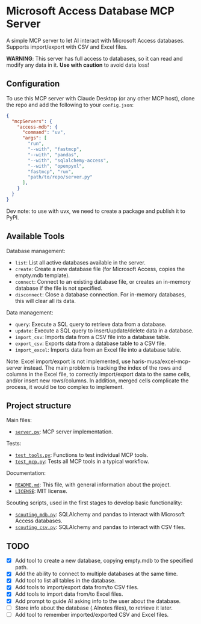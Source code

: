 # Microsoft Access Database MCP Server

A simple MCP server to let AI interact with Microsoft Access databases.
Supports import/export with CSV and Excel files.

**WARNING**: This server has full access to databases, so it can read and modify any data in it. **Use with caution** to avoid data loss!


## Configuration

To use this MCP server with Claude Desktop (or any other MCP host), clone the repo and add the following to your `config.json`:

```json
{
  "mcpServers": {
    "access-mdb": {
      "command": "uv",
      "args": [
        "run",
        "--with", "fastmcp",
        "--with", "pandas",
        "--with", "sqlalchemy-access",
        "--with", "openpyxl",
        "fastmcp", "run",
        "path/to/repo/server.py"
      ],
    }
  }
}
```

Dev note: to use with uvx, we need to create a package and publish it to PyPI.


## Available Tools

Database management:
- `list`: List all active databases available in the server.
- `create`: Create a new database file (for Microsoft Access, copies the empty.mdb template).
- `connect`: Connect to an existing database file, or creates an in-memory database if the file is not specified.
- `disconnect`: Close a database connection. For in-memory databases, this will clear all its data.

Data management:
- `query`: Execute a SQL query to retrieve data from a database.
- `update`: Execute a SQL query to insert/update/delete data in a database.
- `import_csv`: Imports data from a CSV file into a database table.
- `export_csv`: Exports data from a database table to a CSV file.
- `import_excel`: Imports data from an Excel file into a database table.

Note: Excel import/export is not implemented, use haris-musa/excel-mcp-server instead.
The main problem is tracking the index of the rows and columns in the Excel file, to correctly import/export data to the same cells, and/or insert new rows/columns.
In addition, merged cells complicate the process, it would be too complex to implement.


## Project structure

Main files:
- [`server.py`](/server.py): MCP server implementation.

Tests:
- [`test_tools.py`](/test_tools.py): Functions to test individual MCP tools.
- [`test_mcp.py`](/test_mcp.py): Tests all MCP tools in a typical workflow.

Documentation:
- [`README.md`](/README.md): This file, with general information about the project.
- [`LICENSE`](/LICENSE): MIT license.

Scouting scripts, used in the first stages to develop basic functionality:
- [`scouting_mdb.py`](/scouting_mdb.py): SQLAlchemy and pandas to interact with Microsoft Access databases.
- [`scouting_csv.py`](/scouting_csv.py): SQLAlchemy and pandas to interact with CSV files.


## TODO

- [x] Add tool to create a new database, copying empty.mdb to the specified path.
- [x] Add the ability to connect to multiple databases at the same time.
- [x] Add tool to list all tables in the database.
- [x] Add tools to import/export data from/to CSV files.
- [x] Add tools to import data from/to Excel files.
- [x] Add prompt to guide AI asking info to the user about the database.
- [ ] Store info about the database (.AInotes files), to retrieve it later.
- [ ] Add tool to remember imported/exported CSV and Excel files.
